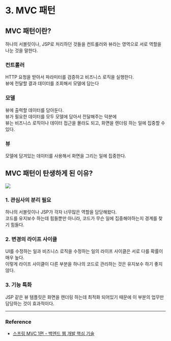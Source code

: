 # 3. MVC 패턴

## MVC 패턴이란?

하나의 서블릿이나, JSP로 처리하던 것들을 컨트롤러와 뷰라는 영역으로 서로 역할을 나눈 것을 말한다.  

### 컨트롤러
HTTP 요청을 받아서 파라미터를 검증하고 비즈니스 로직을 실행한다.  
뷰에 전달할 결과 데이터를 조회해서 모델에 담는다

### 모델
뷰에 출력할 데이터를 담아둔다.  
뷰가 필요한 데이터를 모두 모델에 담아서 전달해주는 덕분에  
뷰는 비즈니스 로직이나 데이터 접근을 몰라도 되고, 화면을 렌더링 하는 일에 집중할 수 있다.

### 뷰
모델에 담겨있는 데이터를 사용해서 화면을 그리는 일에 집중한다.


## MVC 패턴이 탄생하게 된 이유?

<img src="https://github.com/seokmyungham/TIL/assets/97608735/2feb685f-13fd-4119-bb02-97efd50c99f3">

### 1. 관심사의 분리 필요
하나의 서블릿이나 JSP가 각자 너무많은 역할을 담당해왔다.  
코드를 유지보수 하는데 힘들뿐만 아니라, 코드가 무슨 일에 집중해야하는지 경계를 찾기 힘들다.

### 2. 변경의 라이프 사이클
UI를 수정하는 일과 비즈니스 로직을 수정하는 일의 라이프 사이클은 서로 다를 확률이 매우 높다.  
이렇게 라이프 사이클이 다른 부분을 하나의 코드로 관리하는 것은 유지보수 하기 좋지 않다.

### 3. 기능 특화
JSP 같은 뷰 템플릿은 화면을 렌더링 하는데 최적화 되어있기 때문에 이 부분의 업무만 담당하는 것이 효과적이다.

 ---
 
 ### Reference
- [스프링 MVC 1편 - 백엔드 웹 개발 핵심 기술](https://www.inflearn.com/course/%EC%8A%A4%ED%94%84%EB%A7%81-mvc-1/dashboard)
